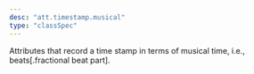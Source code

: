 ```yaml
---
desc: "att.timestamp.musical"
type: "classSpec"
---
```


Attributes that record a time stamp in terms of musical time, i.e., beats[.fractional
beat part].